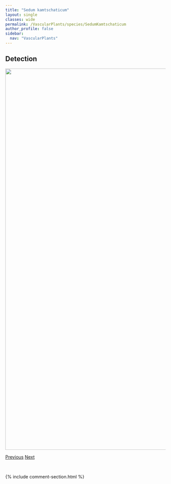 ```yaml
---
title: "Sedum kamtschaticum"
layout: single
classes: wide
permalink: /VascularPlants/species/SedumKamtschaticum
author_profile: false
sidebar:
  nav: "VascularPlants"
---
```


<h2>Detection</h2>

<a href="https://drive.google.com/uc?export=view&id=1o0pIz28gxdavuR7AAnLPGB5_bLAmSjLZ">
<img src="https://drive.google.com/uc?export=view&id=1o0pIz28gxdavuR7AAnLPGB5_bLAmSjLZ" height = "1200" width = "800">
</a>


<a href="/DevelopmentWebsite/VascularPlants/species/Sedum" class="pagination--pager" title="Sedum">Previous</a> <a href="/DevelopmentWebsite/VascularPlants/species/SedumLanceolatum" class="pagination--pager" title="Sedum lanceolatum">Next</a>

<p>&nbsp;</p>

{% include comment-section.html %}
